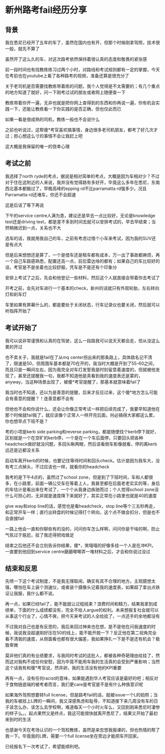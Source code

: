 # 新州路考fail经历分享


## 背景

我在悉尼已经开了五年的车了，虽然在国内也有开，但那个时候刚拿驾照，技术很一般，就先不算了

虽然开了这么久的车，对这次路考依然保持着很认真的态度和敬畏的紧张感

前一段时间也有找教练练习过两个小时，对路线和考试规则都有一定的掌握，今天在考前也在youtube上看了各种路考的视频，准备还算是很充分了

关于老司机是否需要找教练带着练的问题，我个人觉得是不太需要的；有几个重点的地方知道了就好，问一下刚考过试的朋友或者网上随便查一下

教练带着你开一遍，无非也就是把你网上查得到的东西和你再说一遍，你有机会实践一下，还能让教练看一下你实践的是否正确，但也仅此而已

如果一看是很成熟的司机，教练一般也不会说什么

之前也听说过，这帮傻*考官喜欢搞事情，身边很多老司机朋友，都考了好几次才过；担心想这么寸的事情不会让我赶上吧

这大概是我保留的唯一的侥幸心理

## 考试之前

我选择了north ryde的考点，据说是相对简单的考点，大概是因为车相对少？不过对于住在这附近的人来说，我并没有觉得路有多好开，毕竟这么多年在悉尼，东南西北基本都搬过了，早晚高峰的epping rd不比parramatta rd强多少。况且Parramatta rd还堵车，你还不会超速

这是后话了等下再说

下午的service centre人满为患，建议还是早去一点比较好，无论是knowledge test还是driving test，都是差不多到时间去就可以安排考试的，早去早结束；当然稍微迟到一点，关系也不大

选车的话，我就用我自己的车，之前有考虑过借个小车来考试，因为我的SUV还是有点大

但是后来想想还是算了，一个是借车还是租车都有成本，万一出了事故都麻烦，再一个自己车路感熟悉，配置还高一点，前后雷达啥的都有；如果自己的车比较好的话，考官是不是坐着也比较舒服，凭车是不是还有个印象分

安排上考试了之后，先会和他登记一些材料，然后这个人就直接会带着你去考试了

开考之前，会先对车进行一个基本的check，新州的话就只有外观轮胎，左右转向灯和刹车灯

车里如果有屏幕什么的，都是要处于关闭状态，行车记录仪也要关闭，然后就可以听指挥开始了

## 考试开始了

我可以说非常谨慎和认真的在驾驶，这么一段路我可以说天天都会走，但从没这么累的开过

也不卖关子，我就是fail在了从mq center拐出来的那条路上，具体路名记不清了，限速是50，但周围车基本都是70在开的，我当时大概是开到了55-60之间，而且只是一瞬间左右，因为我完全对车灯发誓我是时刻留意着速度的，但就被他发现了，甚至还提醒我一句，我都不知道他是真看到我的速度表还是蒙的，anyway，当这种场景出现了，被傻*考官提醒了，那基本就意味着fail了

我当时也不知道，还以为是善意的提醒，后来才反应过来，这个傻*地方怎么可能会有善意的提醒？！连善意都不会有

但他也不会和你说什么，还会让你像正常考试一样把后续完成了，我要早知道他在那个时候就fail我了，就应该像个正常人一样开完后面，何必搞得大家都这么累，你也想早点下班不是？

考的小项是kerb side parking和reverse parking，都是随便找个kerb停下就好，区别就是一个在空旷的kerb停，一个是在一个车后面停，只要回头把各种headcheck做好就没问题，多回头瞅两眼，然后该看倒车影像就看，停的离kerb远还是近都没关系

启动车离开kerb的时候，也要记住等待时间和回头check。估计是因为我车大，没有考三点掉头，不过应该也一样，就看你的headcheck

我考的是下午4点的，虽然过了school zone，但是到了下班时间，车和人都很多，在小路里，前面一辆公交车在等着上人，我甚至都在后面老老实实的等，身后的车估计是看出来在考试了，一个个从我身边疾驰而过；个人觉得school zone没什么可担心的，无非就是速度降下来就好了，其实正常在小路里也就是40的速度

give way和stop line的话，感觉也是看headcheck，stop line等个三五秒再走，和正常开车一样；直行出转盘的时候记得打个转向，这个点不做会扣分，但是也不会直接fail

一路上他会一直和你聊些有的没的，问问你车怎么样啊，问问你是干啥的啊，防止气氛过于尴尬，挂了我还得把戏做足

结束之后他还不会立刻告诉你结果，傻*，笑嘻嘻的好像多挂一个人是在冲KPI，一直要到他回到service centre磨磨唧唧弄一堆材料之后，才会和你说过没过

## 结束和反思

先喷一下这个考试制度，不是我无理取闹，确实有其不合理的地方。主观臆想太强，哪怕在车上装个测速仪，或者装个摄像头记着我的速度表，如果超了拿出点铁证让我服，我什么都不说。

再一点，如果已经fail了，能不能就让过程结束？浪费时间和精力，结果我拿到成绩单，下面的什么成绩都没有，完全不给人argue的权利。未来想报复社会就可以从事这个行业了，心情不爽，把今天来考试的人全给挂了，一点还手的余地都没有

不过我对自己也是有反思的，我后来回过神来也在想，是不是他在问我速度的时候，我说我没超速刚好压在50的线上，能不能开脱一下？反正他在第二视角完全看不清我的速度，从侧面看也都有很大偏差，我如果挣扎一下是不是还有机会？极致卑微

莫非他们真的有业绩要求，与我同时考试的这批人，都被各种奇葩理由给挂了，然而这对我构不成任何安慰，因为毕竟不能用车我的生活真的会受到严重影响；当然这个话我有和傻*考官说，然并卵，我的生活没有他的KPI重要

再有一点，没有任何racist的意味，如果能遇到华人考官应该是最好的吧；相反对于食物链底端的被考者而言，我们更care是考官是不是有什么种族意识呢

如果海外驾照想要转full license，但是路考fail的话，就被issue一个L的拍照；当我的车被挂上L牌的一瞬间，我又深感焦虑和耻辱，不知道接下来几周没有车的日子该怎么办，该怎么去学校啊，难道每天一个小时火车么，又回到刚来悉尼时凄惨的样子么。。起点果然又是终点，我这可能很快就离开悉尼了，结果又开始了最初来到时的生活

也感谢今天在考场认识的一个驾校教练，虽然是来忽悠我报课的，但也热情的帮了我一下。毕竟我的L牌，需要一个full license坐在旁边才能把车开回家。

已经报名下一次考试了，希望能顺利吧。
